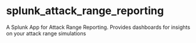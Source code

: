 # splunk_attack_range_reporting
A Splunk App for Attack Range Reporting. Provides dashboards for insights on your attack range simulations
